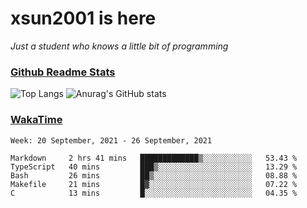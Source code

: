# xsun2001 is here

*Just a student who knows a little bit of programming*

### [Github Readme Stats](https://github.com/anuraghazra/github-readme-stats)

![Top Langs](https://github-readme-stats.vercel.app/api/top-langs/?username=xsun2001&layout=compact&theme=radical) ![Anurag's GitHub stats](https://github-readme-stats.vercel.app/api?username=xsun2001&show_icons=true&theme=radical)

### [WakaTime](https://wakatime.com)

<!--START_SECTION:waka-->
```text
Week: 20 September, 2021 - 26 September, 2021

Markdown     2 hrs 41 mins   █████████████▒░░░░░░░░░░░   53.43 % 
TypeScript   40 mins         ███▒░░░░░░░░░░░░░░░░░░░░░   13.29 % 
Bash         26 mins         ██▒░░░░░░░░░░░░░░░░░░░░░░   08.88 % 
Makefile     21 mins         █▓░░░░░░░░░░░░░░░░░░░░░░░   07.22 % 
C            13 mins         █░░░░░░░░░░░░░░░░░░░░░░░░   04.35 % 
```
<!--END_SECTION:waka-->
